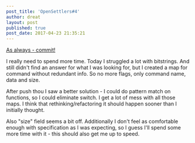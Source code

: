 ```yaml
---
post_title: 'OpenSettlers#4'
author: dreat
layout: post
published: true
post_date: 2017-04-23 21:35:21
---
```

<a href="https://github.com/Dreat/OpenSettlersII/commit/41929f3570c3c4450d5ffef3a5d824d103b8f606">As always - commit!</a>

I really need to spend more time. Today I struggled a lot with bitstrings. And still didn't find an answer for what I was looking for, but I created a map for command without redundant info. So no more flags, only command name, data and size.

After push thou I saw a better solution - I could do pattern match on functions, so I could eliminate switch. I get a lot of mess with all those maps. I think that rethinking/refactoring it should happen sooner than I initially thought.

Also "size" field seems a bit off. Additionally I don't feel as comfortable enough with specification as I was expecting, so I guess I'll spend some more time with it - this should also get me up to speed.
